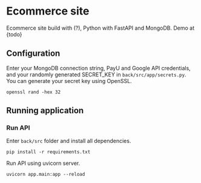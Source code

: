 # Ecommerce site
Ecommerce site build with (?), Python with FastAPI and MongoDB. Demo at {todo}
## Configuration
Enter your MongoDB connection string, PayU and Google API credentials, and your randomly generated SECRET_KEY in ```back/src/app/secrets.py```. You can generate your secret key using OpenSSL.
```
openssl rand -hex 32
```
## Running application
### Run API
Enter ```back/src``` folder and install all dependencies.
```
pip install -r requirements.txt
```
Run API using uvicorn server.
```
uvicorn app.main:app --reload
```